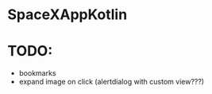 # SpaceXAppKotlin

<h1>TODO:</h1>
<ul>
<li> bookmarks</li>
<li> expand image on click (alertdialog with custom view???)</li>
</ul>
